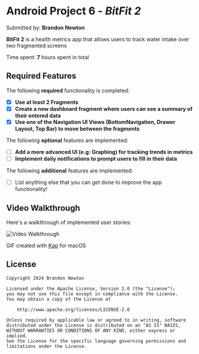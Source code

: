 # Android Project 6 - *BitFit 2*

Submitted by: **Brandon Newton**

**BitFit 2** is a health metrics app that allows users to track water intake over two fragmented screens

Time spent: **7** hours spent in total

## Required Features

The following **required** functionality is completed:

- [x] **Use at least 2 Fragments**
- [x] **Create a new dashboard fragment where users can see a summary of their entered data**
- [x] **Use one of the Navigation UI Views (BottomNavigation, Drawer Layout, Top Bar) to move between the fragments**

The following **optional** features are implemented:

- [ ] **Add a more advanced UI (e.g: Graphing) for tracking trends in metrics**
- [ ] **Implement daily notifications to prompt users to fill in their data**

The following **additional** features are implemented:

- [ ] List anything else that you can get done to improve the app functionality!

## Video Walkthrough

Here's a walkthrough of implemented user stories:

<img src='https://media4.giphy.com/media/v1.Y2lkPTc5MGI3NjExNnV1d2wxbWc0bGw1bzI2bGpuYWpweGoxaDFjb3U3dnNsMGcxMHcyaSZlcD12MV9pbnRlcm5hbF9naWZfYnlfaWQmY3Q9Zw/guSeiE6pjHWETaU2Ib/giphy.gif' title='Video Walkthrough' width='' alt='Video Walkthrough' />



<!-- Replace this with whatever GIF tool you used! -->
GIF created with [Kap](https://getkap.co/) for macOS


## License

    Copyright 2024 Brandon Newton

    Licensed under the Apache License, Version 2.0 (the "License");
    you may not use this file except in compliance with the License.
    You may obtain a copy of the License at

        http://www.apache.org/licenses/LICENSE-2.0

    Unless required by applicable law or agreed to in writing, software
    distributed under the License is distributed on an "AS IS" BASIS,
    WITHOUT WARRANTIES OR CONDITIONS OF ANY KIND, either express or implied.
    See the License for the specific language governing permissions and
    limitations under the License.
